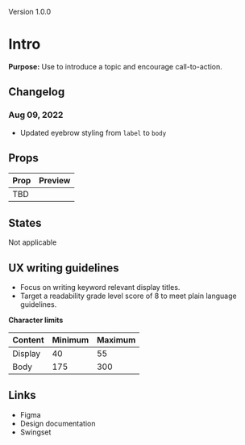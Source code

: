 Version 1.0.0

# Intro

**Purpose:** Use to introduce a topic and encourage call-to-action.

## Changelog

### Aug 09, 2022

* Updated eyebrow styling from `label` to `body`

## Props

| Prop | Preview |
|----|----|
| TBD |    |

## States

Not applicable

## UX writing guidelines

* Focus on writing keyword relevant display titles.
* Target a readability grade level score of 8 to meet plain language guidelines.


**Character limits**

| Content | Minimum | Maximum |
|----|----|----|
| Display | 40 | 55 |
| Body | 175 | 300 |

## Links

* Figma
* Design documentation
* Swingset


